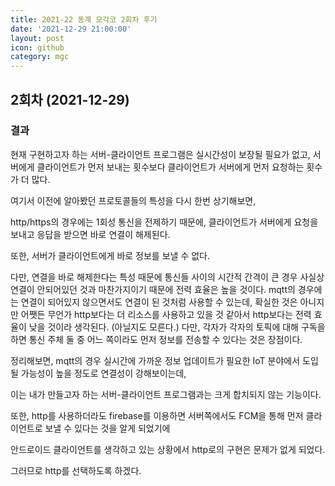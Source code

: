 ```yaml
---
title: 2021-22 동계 모각코 2회차 후기
date: '2021-12-29 21:00:00'
layout: post
icon: github
category: mgc
---
```


## 2회차 (2021-12-29)

### 결과
현재 구현하고자 하는 서버-클라이언트 프로그램은 실시간성이 보장될 필요가 없고, 서버에게 클라이언트가 먼저 보내는 횟수보다 클라이언트가 서버에게 먼저 요청하는 횟수가 더 많다.

여기서 이전에 알아봤던 프로토콜들의 특성을 다시 한번 상기해보면,

http/https의 경우에는 1회성 통신을 전제하기 때문에, 클라이언트가 서버에게 요청을 보내고 응답을 받으면 바로 연결이 해제된다.

또한, 서버가 클라이언트에게 바로 정보를 보낼 수 없다.

다만, 연결을 바로 해제한다는 특성 때문에 통신들 사이의 시간적 간격이 큰 경우 사실상 연결이 안되어있던 것과 마찬가지이기 때문에 전력 효율은 높을 것이다.
mqtt의 경우에는 연결이 되어있지 않으면서도 연결이 된 것처럼 사용할 수 있는데, 확실한 것은 아니지만 어쨋든 무언가 http보다는 더 리소스를 사용하고 있을 것 같아서 http보다는 전력 효율이 낮을 것이라 생각된다. (아닐지도 모른다.)
다만, 각자가 각자의 토픽에 대해 구독을 하면 통신 주체 둘 중 어느 쪽이라도 먼저 정보를 전송할 수 있다는 것은 장점이다.


정리해보면, mqtt의 경우 실시간에 가까운 정보 업데이트가 필요한 IoT 분야에서 도입될 가능성이 높을 정도로 연결성이 강해보이는데,

이는 내가 만들고자 하는 서버-클라이언트 프로그램과는 크게 합치되지 않는 기능이다.

또한, http를 사용하더라도 firebase를 이용하면 서버쪽에서도 FCM을 통해 먼저 클라이언트로 보낼 수 있다는 것을 알게 되었기에

안드로이드 클라이언트를 생각하고 있는 상황에서 http로의 구현은 문제가 없게 되었다.

그러므로 http를 선택하도록 하겠다.
